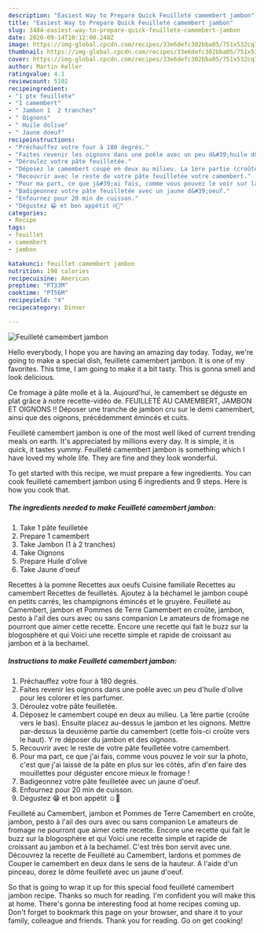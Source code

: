 ```yaml
---
description: "Easiest Way to Prepare Quick Feuilleté camembert jambon"
title: "Easiest Way to Prepare Quick Feuilleté camembert jambon"
slug: 3484-easiest-way-to-prepare-quick-feuillete-camembert-jambon
date: 2020-09-14T10:12:00.248Z
image: https://img-global.cpcdn.com/recipes/33e6defc302bba05/751x532cq70/feuillete-camembert-jambon-photo-principale-de-la-recette.jpg
thumbnail: https://img-global.cpcdn.com/recipes/33e6defc302bba05/751x532cq70/feuillete-camembert-jambon-photo-principale-de-la-recette.jpg
cover: https://img-global.cpcdn.com/recipes/33e6defc302bba05/751x532cq70/feuillete-camembert-jambon-photo-principale-de-la-recette.jpg
author: Martin Keller
ratingvalue: 4.1
reviewcount: 5102
recipeingredient:
- "1 pte feuillete"
- "1 camembert"
- " Jambon 1  2 tranches"
- " Oignons"
- " Huile dolive"
- " Jaune doeuf"
recipeinstructions:
- "Préchauffez votre four à 180 degrés."
- "Faites revenir les oignons dans une poêle avec un peu d&#39;huile d&#39;olive pour les colorer et les parfumer."
- "Déroulez votre pâte feuilletée."
- "Déposez le camembert coupé en deux au milieu. La 1ère partie (croûte vers le bas). Ensuite placez au-dessus le jambon et les oignons. Mettre par-dessus la deuxième partie du camembert (cette fois-ci croûte vers le haut). Y re déposer du jambon et des oignons."
- "Recouvrir avec le reste de votre pâte feuilletée votre camembert."
- "Pour ma part, ce que j&#39;ai fais, comme vous pouvez le voir sur la photo, c&#39;est que j&#39;ai laissé de la pâte en plus sur les côtés, afin d&#39;en faire des mouillettes pour déguster encore mieux le fromage !"
- "Badigeonnez votre pâte feuilletée avec un jaune d&#39;oeuf."
- "Enfournez pour 20 min de cuisson."
- "Dégustez 😁 et bon appétit ☺🥰"
categories:
- Recipe
tags:
- feuillet
- camembert
- jambon

katakunci: feuillet camembert jambon 
nutrition: 198 calories
recipecuisine: American
preptime: "PT33M"
cooktime: "PT56M"
recipeyield: "4"
recipecategory: Dinner

---
```



![Feuilleté camembert jambon](https://img-global.cpcdn.com/recipes/33e6defc302bba05/751x532cq70/feuillete-camembert-jambon-photo-principale-de-la-recette.jpg)

Hello everybody, I hope you are having an amazing day today. Today, we're going to make a special dish, feuilleté camembert jambon. It is one of my favorites. This time, I am going to make it a bit tasty. This is gonna smell and look delicious.

Ce fromage à pâte molle et à la. Aujourd&#39;hui, le camembert se déguste en plat grâce à notre recette-vidéo de. FEUILLETÉ AU CAMEMBERT, JAMBON ET OIGNONS !! Déposer une tranche de jambon cru sur le demi camembert, ainsi que des oignons, précédemment émincés et cuits.

Feuilleté camembert jambon is one of the most well liked of current trending meals on earth. It's appreciated by millions every day. It is simple, it is quick, it tastes yummy. Feuilleté camembert jambon is something which I have loved my whole life. They are fine and they look wonderful.


To get started with this recipe, we must prepare a few ingredients. You can cook feuilleté camembert jambon using 6 ingredients and 9 steps. Here is how you cook that.

<!--inarticleads1-->

##### The ingredients needed to make Feuilleté camembert jambon:

1. Take 1 pâte feuilletée
1. Prepare 1 camembert
1. Take  Jambon (1 à 2 tranches)
1. Take  Oignons
1. Prepare  Huile d&#39;olive
1. Take  Jaune d&#39;oeuf


Recettes à la pomme Recettes aux oeufs Cuisine familiale Recettes au camembert Recettes de feuilletés. Ajoutez à la béchamel le jambon coupé en petits carrés, les champignons émincés et le gruyère. Feuilleté au Camembert, jambon et Pommes de Terre Camembert en croûte, jambon, pesto à l&#39;ail des ours avec ou sans companion Le amateurs de fromage ne pourront que aimer cette recette. Encore une recette qui fait le buzz sur la blogosphère et qui Voici une recette simple et rapide de croissant au jambon et à la bechamel. 

<!--inarticleads2-->

##### Instructions to make Feuilleté camembert jambon:

1. Préchauffez votre four à 180 degrés.
1. Faites revenir les oignons dans une poêle avec un peu d&#39;huile d&#39;olive pour les colorer et les parfumer.
1. Déroulez votre pâte feuilletée.
1. Déposez le camembert coupé en deux au milieu. La 1ère partie (croûte vers le bas). Ensuite placez au-dessus le jambon et les oignons. Mettre par-dessus la deuxième partie du camembert (cette fois-ci croûte vers le haut). Y re déposer du jambon et des oignons.
1. Recouvrir avec le reste de votre pâte feuilletée votre camembert.
1. Pour ma part, ce que j&#39;ai fais, comme vous pouvez le voir sur la photo, c&#39;est que j&#39;ai laissé de la pâte en plus sur les côtés, afin d&#39;en faire des mouillettes pour déguster encore mieux le fromage !
1. Badigeonnez votre pâte feuilletée avec un jaune d&#39;oeuf.
1. Enfournez pour 20 min de cuisson.
1. Dégustez 😁 et bon appétit ☺🥰


Feuilleté au Camembert, jambon et Pommes de Terre Camembert en croûte, jambon, pesto à l&#39;ail des ours avec ou sans companion Le amateurs de fromage ne pourront que aimer cette recette. Encore une recette qui fait le buzz sur la blogosphère et qui Voici une recette simple et rapide de croissant au jambon et à la bechamel. C&#39;est très bon servit avec une. Découvrez la recette de Feuilleté au Camembert, lardons et pommes de Couper le camembert en deux dans le sens de la hauteur. A l&#39;aide d&#39;un pinceau, dorez le dôme feuilleté avec un jaune d&#39;oeuf. 

So that is going to wrap it up for this special food feuilleté camembert jambon recipe. Thanks so much for reading. I'm confident you will make this at home. There's gonna be interesting food at home recipes coming up. Don't forget to bookmark this page on your browser, and share it to your family, colleague and friends. Thank you for reading. Go on get cooking!
